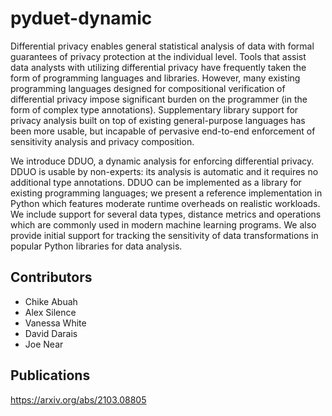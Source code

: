 # pyduet-dynamic

Differential privacy enables general statistical analysis of data with formal guarantees of privacy protection at the individual level. Tools that assist data analysts with utilizing differential privacy have frequently taken the form of programming languages and libraries. However, many existing programming languages designed for compositional verification of differential privacy impose significant burden on the programmer (in the form of complex type annotations). Supplementary library support for privacy analysis built on top of existing general-purpose languages has been more usable, but incapable of pervasive end-to-end enforcement of sensitivity analysis and privacy composition.

We introduce DDUO, a dynamic analysis for enforcing differential privacy. DDUO is usable by non-experts: its analysis is automatic and it requires no additional type annotations. DDUO can be implemented as a library for existing programming languages; we present a reference implementation in Python which features moderate runtime overheads on realistic workloads. We include support for several data types, distance metrics and operations which are commonly used in modern machine learning programs. We also provide initial support for tracking the sensitivity of data transformations in popular Python libraries for data analysis.

## Contributors
* Chike Abuah
* Alex Silence
* Vanessa White
* David Darais
* Joe Near

## Publications
https://arxiv.org/abs/2103.08805
